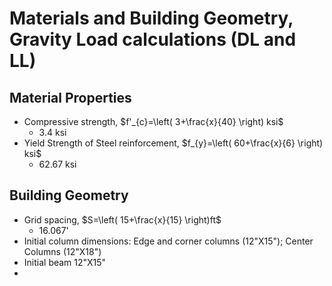# Materials and Building Geometry, Gravity Load calculations (DL and LL)

## Material Properties
- Compressive strength, $f'_{c}=\left( 3+\frac{x}{40} \right) ksi$
	- 3.4 ksi
- Yield Strength of Steel reinforcement, $f_{y}=\left( 60+\frac{x}{6} \right) ksi$
	- 62.67 ksi
## Building Geometry
- Grid spacing, $S=\left( 15+\frac{x}{15} \right)ft$
	- 16.067'
- Initial column dimensions: Edge and corner columns (12"X15"); Center Columns (12"X18")
- Initial beam 12"X15"
- 